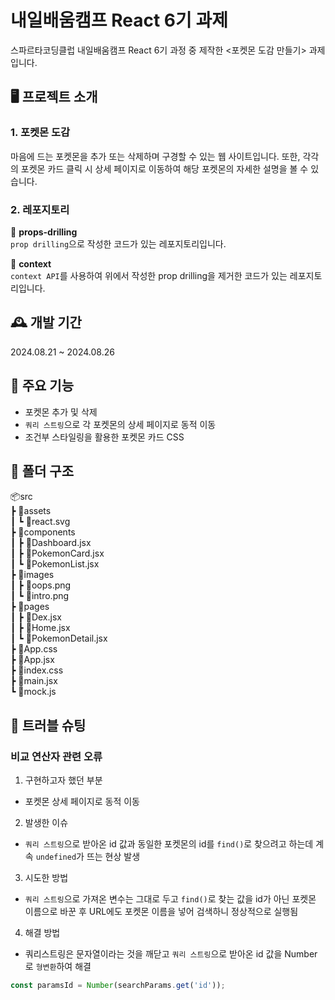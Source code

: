 # 내일배움캠프 React 6기 과제

스파르타코딩클럽 내일배움캠프 React 6기 과정 중 제작한 <포켓몬 도감 만들기> 과제 입니다.

## 🖥️ 프로젝트 소개

### 1. 포켓몬 도감

마음에 드는 포켓몬을 추가 또는 삭제하며 구경할 수 있는 웹 사이트입니다. 또한, 각각의 포켓몬 카드 클릭 시 상세 페이지로 이동하여 해당 포켓몬의 자세한 설명을 볼 수 있습니다.

### 2. 레포지토리

📂 **props-drilling**  
`prop drilling`으로 작성한 코드가 있는 레포지토리입니다.

📂 **context**  
`context API`를 사용하여 위에서 작성한 prop drilling을 제거한 코드가 있는 레포지토리입니다.

## 🕰️ 개발 기간

2024.08.21 ~ 2024.08.26

## 🧩 주요 기능

- 포켓몬 추가 및 삭제
- `쿼리 스트링`으로 각 포켓몬의 상세 페이지로 동적 이동
- 조건부 스타일링을 활용한 포켓몬 카드 CSS

## 📂 폴더 구조

📦src  
 ┣ 📂assets  
 ┃ ┗ 📜react.svg  
 ┣ 📂components  
 ┃ ┣ 📜Dashboard.jsx  
 ┃ ┣ 📜PokemonCard.jsx  
 ┃ ┗ 📜PokemonList.jsx  
 ┣ 📂images  
 ┃ ┣ 📜oops.png  
 ┃ ┗ 📜intro.png  
 ┣ 📂pages  
 ┃ ┣ 📜Dex.jsx  
 ┃ ┣ 📜Home.jsx  
 ┃ ┗ 📜PokemonDetail.jsx  
 ┣ 📜App.css  
 ┣ 📜App.jsx  
 ┣ 📜index.css  
 ┣ 📜main.jsx  
 ┗ 📜mock.js

## 🔨 트러블 슈팅

### 비교 연산자 관련 오류

1. 구현하고자 했던 부분

- 포켓몬 상세 페이지로 동적 이동

2. 발생한 이슈

- `쿼리 스트링`으로 받아온 id 값과 동일한 포켓몬의 id를 `find()`로 찾으려고 하는데 계속 `undefined`가 뜨는 현상 발생

3. 시도한 방법

- `쿼리 스트링`으로 가져온 변수는 그대로 두고 `find()`로 찾는 값을 id가 아닌 포켓몬 이름으로 바꾼 후 URL에도 포켓몬 이름을 넣어 검색하니 정상적으로 실행됨

4. 해결 방법

- 쿼리스트링은 문자열이라는 것을 깨닫고 `쿼리 스트링`으로 받아온 id 값을 Number로 `형변환`하여 해결

```js
const paramsId = Number(searchParams.get('id'));
```
